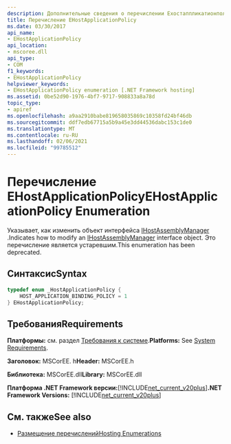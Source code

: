 ```yaml
---
description: Дополнительные сведения о перечислении Ехостаппликатионполици
title: Перечисление EHostApplicationPolicy
ms.date: 03/30/2017
api_name:
- EHostApplicationPolicy
api_location:
- mscoree.dll
api_type:
- COM
f1_keywords:
- EHostApplicationPolicy
helpviewer_keywords:
- EHostApplicationPolicy enumeration [.NET Framework hosting]
ms.assetid: 0be52d90-1976-4bf7-9717-908833a8a78d
topic_type:
- apiref
ms.openlocfilehash: a9aa2910babe819658035869c10358fd24bf46db
ms.sourcegitcommit: ddf7edb67715a5b9a45e3dd44536dabc153c1de0
ms.translationtype: MT
ms.contentlocale: ru-RU
ms.lasthandoff: 02/06/2021
ms.locfileid: "99785512"
---
```

# <a name="ehostapplicationpolicy-enumeration"></a><span data-ttu-id="60af9-103">Перечисление EHostApplicationPolicy</span><span class="sxs-lookup"><span data-stu-id="60af9-103">EHostApplicationPolicy Enumeration</span></span>

<span data-ttu-id="60af9-104">Указывает, как изменить объект интерфейса [IHostAssemblyManager](ihostassemblymanager-interface.md) .</span><span class="sxs-lookup"><span data-stu-id="60af9-104">Indicates how to modify an [IHostAssemblyManager](ihostassemblymanager-interface.md) interface object.</span></span> <span data-ttu-id="60af9-105">Это перечисление является устаревшим.</span><span class="sxs-lookup"><span data-stu-id="60af9-105">This enumeration has been deprecated.</span></span>  
  
## <a name="syntax"></a><span data-ttu-id="60af9-106">Синтаксис</span><span class="sxs-lookup"><span data-stu-id="60af9-106">Syntax</span></span>  
  
```cpp  
typedef enum _HostApplicationPolicy {  
    HOST_APPLICATION_BINDING_POLICY = 1  
} EHostApplicationPolicy;  
```  
  
## <a name="requirements"></a><span data-ttu-id="60af9-107">Требования</span><span class="sxs-lookup"><span data-stu-id="60af9-107">Requirements</span></span>  

 <span data-ttu-id="60af9-108">**Платформы:** см. раздел [Требования к системе](../../get-started/system-requirements.md).</span><span class="sxs-lookup"><span data-stu-id="60af9-108">**Platforms:** See [System Requirements](../../get-started/system-requirements.md).</span></span>  
  
 <span data-ttu-id="60af9-109">**Заголовок:** MSCorEE. h</span><span class="sxs-lookup"><span data-stu-id="60af9-109">**Header:** MSCorEE.h</span></span>  
  
 <span data-ttu-id="60af9-110">**Библиотека:** MSCorEE.dll</span><span class="sxs-lookup"><span data-stu-id="60af9-110">**Library:** MSCorEE.dll</span></span>  
  
 <span data-ttu-id="60af9-111">**Платформа .NET Framework версии:**[!INCLUDE[net_current_v20plus](../../../../includes/net-current-v20plus-md.md)]</span><span class="sxs-lookup"><span data-stu-id="60af9-111">**.NET Framework Versions:** [!INCLUDE[net_current_v20plus](../../../../includes/net-current-v20plus-md.md)]</span></span>  
  
## <a name="see-also"></a><span data-ttu-id="60af9-112">См. также</span><span class="sxs-lookup"><span data-stu-id="60af9-112">See also</span></span>

- [<span data-ttu-id="60af9-113">Размещение перечислений</span><span class="sxs-lookup"><span data-stu-id="60af9-113">Hosting Enumerations</span></span>](hosting-enumerations.md)
